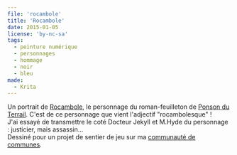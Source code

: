 ```yaml
---
file: 'rocambole'
title: 'Rocambole'
date: 2015-01-05
license: 'by-nc-sa'
tags:
  - peinture numérique
  - personnages
  - hommage
  - noir
  - bleu
made:
  - Krita
---
```


Un portrait de [Rocambole](http://fr.wikipedia.org/wiki/Rocambole_%28roman%29), le personnage du roman-feuilleton de [Ponson du Terrail](http://fr.wikipedia.org/wiki/Pierre_Alexis_de_Ponson_du_Terrail). C'est de ce personnage que vient l'adjectif "rocambolesque" !  
J'ai essayé de transmettre le coté Docteur Jekyll et M.Hyde du personnage : justicier, mais assassin...  
Dessiné pour un projet de sentier de jeu sur ma [communauté de communes](http://ccbd.fr/accueil.html).
